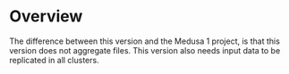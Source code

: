 # Overview

The difference between this version and the Medusa 1 project, is that this version does not aggregate files. This version also needs input data to be replicated in all clusters.